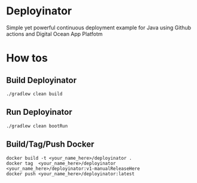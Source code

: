 # Deployinator
Simple yet powerful continuous deployment example for Java using Github actions and Digital Ocean App Platfotm

# How tos
## Build Deployinator
```shell
./gradlew clean build
```

## Run Deployinator
```shell
./gradlew clean bootRun
```

## Build/Tag/Push Docker
```shell
docker build -t <your_name_here>/deployinator .
docker tag  <your_name_here>/deployinator <your_name_here>/deployinator:v1-manualReleaseHere
docker push <your_name_here>/deployinator:latest
```
